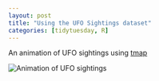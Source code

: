```yaml
---
layout: post
title: "Using the UFO Sightings dataset"
categories: [tidytuesday, R]
---
```


An animation of UFO sightings using [tmap](https://github.com/mtennekes/tmap)

![Animation of UFO sightings](/tidytuesday-kludges/assets/2019-06-25-animation-ufo-sightings_1910-2014.gif) 

<!--more-->
